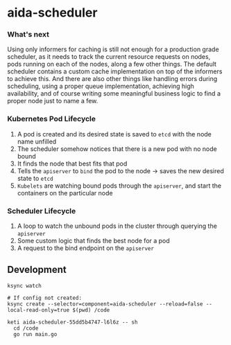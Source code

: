 # aida-scheduler

### What's next

Using only informers for caching is still not enough for a production grade scheduler,
as it needs to track the current resource requests on nodes, pods running on each of the nodes,
along a few other things. The default scheduler contains a custom cache implementation on top of
the informers to achieve this. And there are also other things like handling errors during scheduling,
using a proper queue implementation, achieving high availability, and of course writing some meaningful
business logic to find a proper node just to name a few.

### Kubernetes Pod Lifecycle

1. A pod is created and its desired state is saved to `etcd` with the node name unfilled
2. The scheduler somehow notices that there is a new pod with no node bound
3. It finds the node that best fits that pod
4. Tells the `apiserver` to `bind` the pod to the node -> saves the new desired state to `etcd`
5. `Kubelets` are watching bound pods through the `apiserver`, and start the containers on the particular node

### Scheduler Lifecycle

1. A loop to watch the unbound pods in the cluster through querying the `apiserver`
2. Some custom logic that finds the best node for a pod
3. A request to the bind endpoint on the `apiserver`

## Development

```
ksync watch

# If config not created:
ksync create --selector=component=aida-scheduler --reload=false --local-read-only=true $(pwd) /code

keti aida-scheduler-55dd5b4747-l6l6z -- sh
  cd /code
  go run main.go
```
